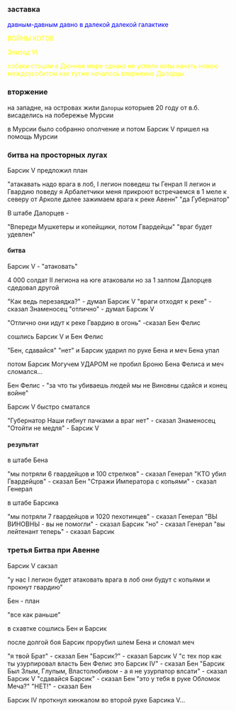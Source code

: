 ### заставка

<span style="color:blue">давным-давным давно в далекой далекой галактике</span>

<span style="color:yellow">ВОЙНЫ КОТОВ</span>

<span style="color:yellow">Эпизод VI</span>

<span style="color:yellow">собаки отошли в Дюнное море однако не успели коты начать новою междоусобитсю как тутже началось вторжение Далорцы</span>

### вторжение

на западне, на островах жили `Далорцы` которыев 20 году от в.б. висаделись на побережье Мурсии

в Мурсии было собранно ополчение и потом Барсик V пришел на помощь Мурсии

### битва на просторных лугах

Барсик V предложил план

"атакавать надо врага в лоб,
I легион поведеш ты Генрал
II легион и Гвардию поведу я
Арбалетчики меня прикроют
встречаемся в 1 меле к северу от Арколе
далее зажимаем врага к реке Авенн"
"да Губернатор"

В штабе Далорцев -

"Впереди Мушкетеры и копейщики, потом Гвардейцы"
"враг будет удевлен"

#### битва

Барсик V - "атаковать"

4 000 солдат II легиона на юге атаковали но за 1 залпом Далорцев сдедовал другой

"Как ведь перезаядка?" - думал Барсик V
"враги отходят к реке" - сказал Знаменосец
"отлично" - думал Барсик V

"Отлично они идут к реке Гвардию в огонь" -сказал Бен Фелис

сошлись Барсик V и Бен Фелис

"Бен, сдавайся"
"нет"
и Барсик ударил по руке Бена и меч Бена упал

потом Барсик Могучем УДАРОМ не пробил Броню Бена Фелиса и меч сломался...

Бен Фелис - "за что ты убиваешь людей мы не Виновны сдайся и конец войне"

Барсик V быстро сматался

"Губернатор Наши гибнут пачками а враг нет" - сказал Знаменосец
"Отойти не медля" - Барсик V

#### результат

в штабе Бена

"мы потряли 6 гвардейцов и 100 стрелков" - сказал Генерал
"КТО убил Гвардейцов" - сказал Бен
"Стражи Императора с копьями" - сказал Генерал

в штабе Барсика

"мы потряли 7 гвардейцов и 1020 пехотинцев" - сказал Генерал
"ВЫ ВИНОВНЫ - вы не помогли" - сказал Барсик
"но" - сказал Генерал
"вы лейтенант теперь" - сказал Барсик

### третья Битва при Авенне

Барсик V сакзал

"у нас I легион будет атаковать врага в лоб они будут с копьями и прокнут гвардию"

Бен - план

"все как раньше"

в схавтке сошлись Бен и Барсик

после долгой боя Барсик прорубил шлем Бена и сломал меч

"я твой Брат" - сказал Бен
"Барсик?" - сказал Барсик V
"с тех пор как ты узурпировал власть Бен Фелис это Барсик IV" - сказал Бен
"Барсик Был Злым, Глупым, Властолюбивом - а я не узурпатор влсати" - сказал Барсик V
"сдавайся Барсик" - сказал Бен
"это у тебя в руке Обломок Меча?"
"НЕТ!" - сказал Бен

Барсик IV проткнул кинжалом во второй руке Барсика V...
